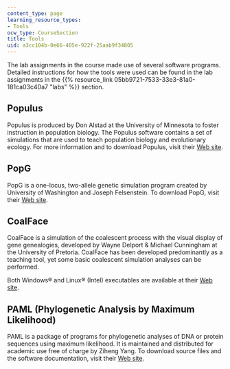 ```yaml
---
content_type: page
learning_resource_types:
- Tools
ocw_type: CourseSection
title: Tools
uid: a3cc104b-0e66-405e-922f-25aab9f34805
---
```


The lab assignments in the course made use of several software programs. Detailed instructions for how the tools were used can be found in the lab assignments in the {{% resource_link 05bb9721-7533-33e3-81a0-181ca03c40a7 "labs" %}} section.

Populus
-------

Populus is produced by Don Alstad at the University of Minnesota to foster instruction in population biology. The Populus software contains a set of simulations that are used to teach population biology and evolutionary ecology. For more information and to download Populus, visit their [Web site](http://www.cbs.umn.edu/populus).

PopG
----

PopG is a one-locus, two-allele genetic simulation program created by University of Washington and Joseph Felsenstein. To download PopG, visit their [Web site](http://evolution.gs.washington.edu/popgen/popg.html).

CoalFace
--------

CoalFace is a simulation of the coalescent process with the visual display of gene genealogies, developed by Wayne Delport & Michael Cunningham at the University of Pretoria. CoalFace has been developed predominantly as a teaching tool, yet some basic coalescent simulation analyses can be performed.

Both Windows® and Linux® (Intel) executables are available at their [Web site](http://www.yolinux.com/TUTORIALS/LinuxTutorialRunMicrosoftExe.html).

PAML (Phylogenetic Analysis by Maximum Likelihood)
--------------------------------------------------

PAML is a package of programs for phylogenetic analyses of DNA or protein sequences using maximum likelihood. It is maintained and distributed for academic use free of charge by Ziheng Yang. To download source files and the software documentation, visit their [Web site](http://abacus.gene.ucl.ac.uk/software/paml.html).